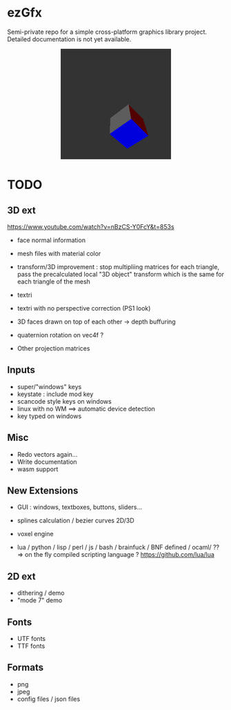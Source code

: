 ezGfx
=====


Semi-private repo for a simple cross-platform graphics library project.
Detailed documentation is not yet available. 

<p align="center">
  <img src="./demo3d.gif"/>
</p>


TODO
====

## 3D ext

https://www.youtube.com/watch?v=nBzCS-Y0FcY&t=853s

* face normal information
* mesh files with material color

* transform/3D improvement : stop multipliing matrices for each triangle, pass the precalculated local "3D object" transform which is the same for each triangle of the mesh

* textri 
* textri with no perspective correction (PS1 look)
* 3D faces drawn on top of each other -> depth buffuring

* quaternion rotation on vec4f ?
* Other projection matrices



## Inputs

* super/"windows" keys
* keystate : include mod key
* scancode style keys on windows
* linux with no WM ==> automatic device detection
* key typed on windows


## Misc 

* Redo vectors again...
* Write documentation
* wasm support



## New Extensions

* GUI : windows, textboxes, buttons, sliders...
* splines calculation / bezier curves 2D/3D
* voxel engine

* lua / python / lisp / perl / js / bash / brainfuck / BNF defined / ocaml/ ??
	=> on the fly compiled scripting language ?
	https://github.com/lua/lua





## 2D ext

* dithering / demo
* "mode 7" demo


## Fonts
* UTF fonts
* TTF fonts


## Formats
* png
* jpeg
* config files / json files

